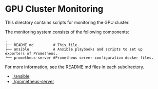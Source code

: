 # GPU Cluster Monitoring

This directory contains scripts for monitoring the GPU cluster.

The monitoring system consists of the following components:

```
.
├── README.md         # This file.
├── ansible           # Ansible playbooks and scripts to set up exporters of Prometheus.
└── prometheus-server #Prometheus server configuration docker files.
```

For more information, see the README.md files in each subdirectory.

- [./ansible](./ansible)
- [./prometheus-server](./prometheus-server)
